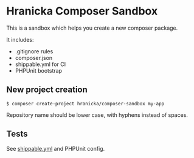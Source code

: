 # Hranicka Composer Sandbox

This is a sandbox which helps you create a new composer package.

It includes:

* .gitignore rules
* composer.json
* shippable.yml for CI
* PHPUnit bootstrap


## New project creation

`$ composer create-project hranicka/composer-sandbox my-app`

Repository name should be lower case, with hyphens instead of spaces.


## Tests

See [shippable.yml](/shippable.yml) and PHPUnit config.
